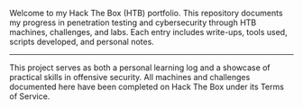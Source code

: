Welcome to my Hack The Box (HTB) portfolio. This repository documents my progress in penetration testing and cybersecurity through HTB machines, challenges, and labs. Each entry includes write-ups, tools used, scripts developed, and personal notes.

---

This project serves as both a personal learning log and a showcase of practical skills in offensive security. All machines and challenges documented here have been completed on Hack The Box under its Terms of Service.
